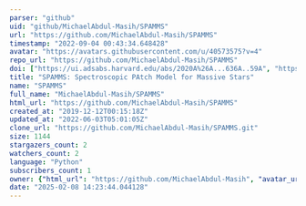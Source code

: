 ```yaml
---
parser: "github"
uid: "github/MichaelAbdul-Masih/SPAMMS"
url: "https://github.com/MichaelAbdul-Masih/SPAMMS"
timestamp: "2022-09-04 00:43:34.648428"
avatar: "https://avatars.githubusercontent.com/u/40573575?v=4"
repo_url: "https://github.com/MichaelAbdul-Masih/SPAMMS"
doi: ["https://ui.adsabs.harvard.edu/abs/2020A%26A...636A..59A", "https://ui.adsabs.harvard.edu/abs/2022ascl.soft08013A/abstract"]
title: "SPAMMS: Spectroscopic PAtch Model for Massive Stars"
name: "SPAMMS"
full_name: "MichaelAbdul-Masih/SPAMMS"
html_url: "https://github.com/MichaelAbdul-Masih/SPAMMS"
created_at: "2019-12-12T00:15:18Z"
updated_at: "2022-06-03T05:01:05Z"
clone_url: "https://github.com/MichaelAbdul-Masih/SPAMMS.git"
size: 1144
stargazers_count: 2
watchers_count: 2
language: "Python"
subscribers_count: 1
owner: {"html_url": "https://github.com/MichaelAbdul-Masih", "avatar_url": "https://avatars.githubusercontent.com/u/40573575?v=4", "login": "MichaelAbdul-Masih", "type": "User"}
date: "2025-02-08 14:23:44.044128"
---
```

